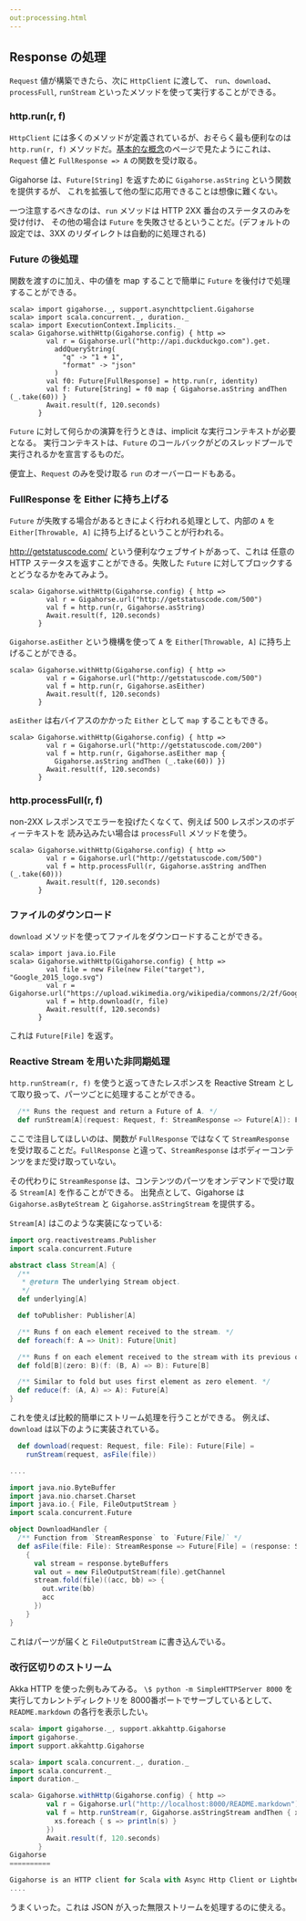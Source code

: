 ```yaml
---
out:processing.html
---
```


  [concepts]: concepts.html

Response の処理
--------------

`Request` 値が構築できたら、次に `HttpClient` に渡して、
`run`、`download`、`processFull`, `runStream`  といったメソッドを使って実行することができる。

### http.run(r, f)

`HttpClient` には多くのメソッドが定義されているが、おそらく最も便利なのは
`http.run(r, f)` メソッドだ。[基本的な概念][concepts]のページで見たようにこれは、
`Request` 値と `FullResponse => A` の関数を受け取る。

Gigahorse は、`Future[String]` を返すために `Gigahorse.asString` という関数を提供するが、
これを拡張して他の型に応用できることは想像に難くない。

一つ注意するべきなのは、`run` メソッドは HTTP 2XX 番台のステータスのみを受け付け、
その他の場合は `Future` を失敗させるということだ。(デフォルトの設定では、3XX のリダイレクトは自動的に処理される)

### Future の後処理

関数を渡すのに加え、中の値を map することで簡単に `Future` を後付けで処理することができる。

```console:new
scala> import gigahorse._, support.asynchttpclient.Gigahorse
scala> import scala.concurrent._, duration._
scala> import ExecutionContext.Implicits._
scala> Gigahorse.withHttp(Gigahorse.config) { http =>
         val r = Gigahorse.url("http://api.duckduckgo.com").get.
           addQueryString(
             "q" -> "1 + 1",
             "format" -> "json"
           )
         val f0: Future[FullResponse] = http.run(r, identity)
         val f: Future[String] = f0 map { Gigahorse.asString andThen (_.take(60)) }
         Await.result(f, 120.seconds)
       }
```

`Future` に対して何らかの演算を行うときは、implicit な実行コンテキストが必要となる。
実行コンテキストは、`Future` のコールバックがどのスレッドプールで実行されるかを宣言するものだ。

便宜上、`Request` のみを受け取る `run` のオーバーロードもある。

### FullResponse を Either に持ち上げる

`Future` が失敗する場合があるときによく行われる処理として、内部の `A` を
`Either[Throwable, A]` に持ち上げるということが行われる。

<http://getstatuscode.com/> という便利なウェブサイトがあって、これは
任意の HTTP ステータスを返すことができる。失敗した `Future` に対してブロックするとどうなるかをみてみよう。

```console:error
scala> Gigahorse.withHttp(Gigahorse.config) { http =>
         val r = Gigahorse.url("http://getstatuscode.com/500")
         val f = http.run(r, Gigahorse.asString)
         Await.result(f, 120.seconds)
       }
```

 `Gigahorse.asEither` という機構を使って `A` を `Either[Throwable, A]` に持ち上げることができる。

```console
scala> Gigahorse.withHttp(Gigahorse.config) { http =>
         val r = Gigahorse.url("http://getstatuscode.com/500")
         val f = http.run(r, Gigahorse.asEither)
         Await.result(f, 120.seconds)
       }
```

`asEither` は右バイアスのかかった `Either` として `map` することもできる。

```console
scala> Gigahorse.withHttp(Gigahorse.config) { http =>
         val r = Gigahorse.url("http://getstatuscode.com/200")
         val f = http.run(r, Gigahorse.asEither map {
           Gigahorse.asString andThen (_.take(60)) })
         Await.result(f, 120.seconds)
       }
```

### http.processFull(r, f)

non-2XX レスポンスでエラーを投げたくなくて、例えば 500 レスポンスのボディーテキストを
読み込みたい場合は `processFull` メソッドを使う。

```console
scala> Gigahorse.withHttp(Gigahorse.config) { http =>
         val r = Gigahorse.url("http://getstatuscode.com/500")
         val f = http.processFull(r, Gigahorse.asString andThen (_.take(60)))
         Await.result(f, 120.seconds)
       }
```

### ファイルのダウンロード

`download` メソッドを使ってファイルをダウンロードすることができる。

```console
scala> import java.io.File
scala> Gigahorse.withHttp(Gigahorse.config) { http =>
         val file = new File(new File("target"), "Google_2015_logo.svg")
         val r = Gigahorse.url("https://upload.wikimedia.org/wikipedia/commons/2/2f/Google_2015_logo.svg")
         val f = http.download(r, file)
         Await.result(f, 120.seconds)
       }
```

これは `Future[File]` を返す。

### Reactive Stream を用いた非同期処理

`http.runStream(r, f)` を使うと返ってきたレスポンスを
Reactive Stream として取り扱って、パーツごとに処理することができる。


```scala
  /** Runs the request and return a Future of A. */
  def runStream[A](request: Request, f: StreamResponse => Future[A]): Future[A]
```

ここで注目してほしいのは、関数が `FullResponse` ではなくて `StreamResponse` を受け取ることだ。`FullResponse` と違って、`StreamResponse` はボディーコンテンツをまだ受け取っていない。

その代わりに `StreamResponse` は、コンテンツのパーツをオンデマンドで受け取る
`Stream[A]` を作ることができる。
出発点として、Gigahorse は `Gigahorse.asByteStream` と
`Gigahorse.asStringStream` を提供する。

`Stream[A]` はこのような実装になっている:

```scala
import org.reactivestreams.Publisher
import scala.concurrent.Future

abstract class Stream[A] {
  /**
   * @return The underlying Stream object.
   */
  def underlying[A]

  def toPublisher: Publisher[A]

  /** Runs f on each element received to the stream. */
  def foreach(f: A => Unit): Future[Unit]

  /** Runs f on each element received to the stream with its previous output. */
  def fold[B](zero: B)(f: (B, A) => B): Future[B]

  /** Similar to fold but uses first element as zero element. */
  def reduce(f: (A, A) => A): Future[A]
}
```

これを使えば比較的簡単にストリーム処理を行うことができる。
例えば、`download` は以下のように実装されている。

```scala
  def download(request: Request, file: File): Future[File] =
    runStream(request, asFile(file))

....

import java.nio.ByteBuffer
import java.nio.charset.Charset
import java.io.{ File, FileOutputStream }
import scala.concurrent.Future

object DownloadHandler {
  /** Function from `StreamResponse` to `Future[File]` */
  def asFile(file: File): StreamResponse => Future[File] = (response: StreamResponse) =>
    {
      val stream = response.byteBuffers
      val out = new FileOutputStream(file).getChannel
      stream.fold(file)((acc, bb) => {
        out.write(bb)
        acc
      })
    }
}
```

これはパーツが届くと `FileOutputStream` に書き込んでいる。

### 改行区切りのストリーム

Akka HTTP を使った例もみてみる。
`\$ python -m SimpleHTTPServer 8000` を実行してカレントディレクトリを
8000番ポートでサーブしているとして、
`README.markdown` の各行を表示したい。

```scala
scala> import gigahorse._, support.akkahttp.Gigahorse
import gigahorse._
import support.akkahttp.Gigahorse

scala> import scala.concurrent._, duration._
import scala.concurrent._
import duration._

scala> Gigahorse.withHttp(Gigahorse.config) { http =>
         val r = Gigahorse.url("http://localhost:8000/README.markdown").get
         val f = http.runStream(r, Gigahorse.asStringStream andThen { xs =>
           xs.foreach { s => println(s) }
         })
         Await.result(f, 120.seconds)
       }
Gigahorse
==========

Gigahorse is an HTTP client for Scala with Async Http Client or Lightbend Akka HTTP underneath.
....
```

うまくいった。これは JSON が入った無限ストリームを処理するのに使える。
